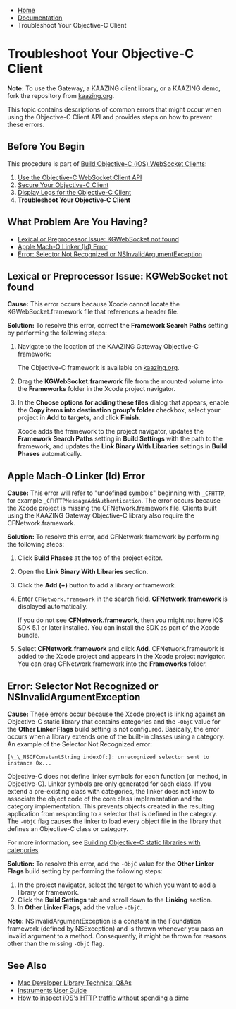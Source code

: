 -   [Home](../../index.md)
-   [Documentation](../index.md)
-   Troubleshoot Your Objective-C Client

Troubleshoot Your Objective-C Client
====================================

**Note:** To use the Gateway, a KAAZING client library, or a KAAZING demo, fork the repository from [kaazing.org](http://kaazing.org).

This topic contains descriptions of common errors that might occur when using the Objective-C Client API and provides steps on how to prevent these errors.

Before You Begin
----------------

This procedure is part of [Build Objective-C (iOS) WebSocket Clients](o_dev_objc.md):

1.  [Use the Objective-C WebSocket Client API](p_dev_objc_client.md)
2.  [Secure Your Objective-C Client](p_dev_objc_secure.md)
3.  [Display Logs for the Objective-C Client](p_dev_objc_log.md)
4.  **Troubleshoot Your Objective-C Client**

What Problem Are You Having?
----------------------------

-   [Lexical or Preprocessor Issue: KGWebSocket not found](#lexical-or-preprocessor-issue-kgwebsocket-not-found)
-   [Apple Mach-O Linker (Id) Error](#apple-mach-o-linker-id-error)
-   [Error: Selector Not Recognized or NSInvalidArgumentException](#error-selector-not-recognized-or-nsinvalidargumentexception)

Lexical or Preprocessor Issue: KGWebSocket not found
----------------------------------------------------

**Cause:** This error occurs because Xcode cannot locate the KGWebSocket.framework file that references a header file.

**Solution:** To resolve this error, correct the **Framework Search Paths** setting by performing the following steps:

1.  Navigate to the location of the KAAZING Gateway Objective-C framework:

    The Objective-C framework is available on [kaazing.org](http://kaazing.org).</span>

2.  Drag the **KGWebSocket.framework** file from the mounted volume into the **Frameworks** folder in the Xcode project navigator.
3.  In the **Choose options for adding these files** dialog that appears, enable the **Copy items into destination group’s folder** checkbox, select your project in **Add to targets**, and click **Finish**.

    Xcode adds the framework to the project navigator, updates the **Framework Search Paths** setting in **Build Settings** with the path to the framework, and updates the **Link Binary With Libraries** settings in **Build Phases** automatically.

Apple Mach-O Linker (Id) Error
------------------------------

**Cause:** This error will refer to "undefined symbols" beginning with `_CFHTTP`, for example `_CFHTTPMessageAddAuthentication`. The error occurs because the Xcode project is missing the CFNetwork.framework file. Clients built using the KAAZING Gateway Objective-C library also require the CFNetwork.framework.

**Solution:** To resolve this error, add CFNetwork.framework by performing the following steps:

1.  Click **Build Phases** at the top of the project editor.
2.  Open the **Link Binary With Libraries** section.
3.  Click the **Add (+)** button to add a library or framework.
4.  Enter `CFNetwork.framework` in the search field. **CFNetwork.framework** is displayed automatically.

    If you do not see **CFNetwork.framework**, then you might not have iOS SDK 5.1 or later installed. You can install the SDK as part of the Xcode bundle.

5.  Select **CFNetwork.framework** and click **Add**. CFNetwork.framework is added to the Xcode project and appears in the Xcode project navigator. You can drag CFNetwork.framework into the **Frameworks** folder.

Error: Selector Not Recognized or NSInvalidArgumentException
------------------------------------------------------------

**Cause:** These errors occur because the Xcode project is linking against an Objective-C static library that contains categories and the `-ObjC` value for the **Other Linker Flags** build setting is not configured. Basically, the error occurs when a library extends one of the built-in classes using a category. An example of the Selector Not Recognized error:

`[\_\_NSCFConstantString indexOf:]: unrecognized selector sent to instance 0x...`

Objective-C does not define linker symbols for each function (or method, in Objective-C). Linker symbols are only generated for each class. If you extend a pre-existing class with categories, the linker does not know to associate the object code of the core class implementation and the category implementation. This prevents objects created in the resulting application from responding to a selector that is defined in the category. The `-ObjC` flag causes the linker to load every object file in the library that defines an Objective-C class or category.

For more information, see [Building Objective-C static libraries with categories](http://developer.apple.com/library/mac/#qa/qa1490/_index.html).

**Solution:** To resolve this error, add the `-ObjC` value for the **Other Linker Flags** build setting by performing the following steps:

1.  In the project navigator, select the target to which you want to add a library or framework.
2.  Click the **Build Settings** tab and scroll down to the **Linking** section.
3.  In **Other Linker Flags**, add the value `-ObjC`.

**Note:** NSInvalidArgumentException is a constant in the Foundation framework (defined by NSException) and is thrown whenever you pass an invalid argument to a method. Consequently, it might be thrown for reasons other than the missing `-ObjC` flag.

See Also
--------

-   [Mac Developer Library Technical Q&As](http://developer.apple.com/library/mac/navigation/#section=Resource%20Types&topic=Technical%20Q%26amp%3BAs)
-   [Instruments User Guide](http://developer.apple.com/library/ios/#documentation/DeveloperTools/Conceptual/InstrumentsUserGuide/Introduction/Introduction.html)
-   [How to inspect iOS's HTTP traffic without spending a dime](http://www.tuaw.com/2011/02/21/how-to-inspect-ioss-http-traffic-without-spending-a-dime/)


